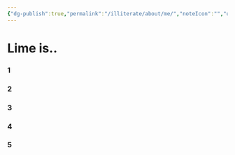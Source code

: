 ```yaml
---
{"dg-publish":true,"permalink":"/illiterate/about/me/","noteIcon":"","updated":"2025-02-11"}
---
```


# Lime is..

### 1
### 2
### 3
### 4
### 5

